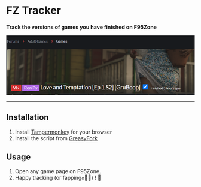# FZ Tracker

**Track the versions of games you have finished on F95Zone**

![intro](images/intro.png)
___

## Installation

1. Install [Tampermonkey](https://www.tampermonkey.net/) for your browser
2. Install the script from [GreasyFork](https://greasyfork.org/en/scripts/483174-fz-tracker)

## Usage

1. Open any game page on F95Zone.
2. Happy tracking (or fapping✊🍌💦) ! 🤣
